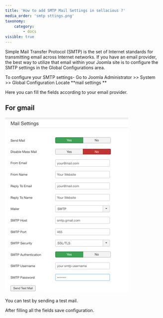 ```yaml
---
title: 'How to add SMTP Mail Settings in sellacious ?'
media_order: 'smtp sttings.png'
taxonomy:
    category:
        - docs
visible: true
---
```


Simple Mail Transfer Protocol (SMTP) is the set of Internet standards for transmitting email across Internet networks. If you have an email provider, the best way to utilize that email within your Joomla site is to configure the SMTP settings in the Global Configurations area.

To configure your SMTP settings-
Go to Joomla Administrator >> System >> Global Configuration
Locate **mail settings **

Here you can fill the fields according to your email provider.

## **For gmail**

![](smtp%20sttings.png)

You can test by sending a test mail.

After filling all the fields save configuration.


